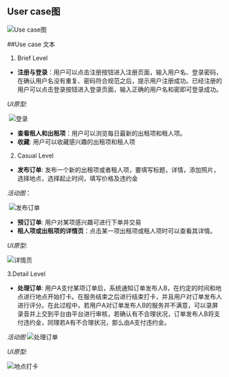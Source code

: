 

## User case图
![Use case图][1]

##Use case 文本

 1. Brief Level
 - **注册与登录**：用户可以点击注册按钮进入注册页面，输入用户名、登录密码，在确认用户名没有重复、密码符合规范之后，提示用户注册成功。已经注册的用户可以点击登录按钮进入登录页面，输入正确的用户名和密即可登录成功。
 
 *UI原型*:
 
  ![登录][2] 
 - **查看租人和出租项**：用户可以浏览每日最新的出租项和租人项。
 - **收藏**: 用户可以收藏感兴趣的出租项和租人项
 
 2. Casual Level
 - **发布订单**: 发布一个新的出租项或者租人项，要填写标题，详情，添加照片，选择地点，选择起止时间，填写价格及违约金
 
 *活动图*：
 
  ![发布订单][3] 
  
 - **预订订单**: 用户对某项感兴趣可进行下单并交易
 - **租人项或出租项的详情页**：点击某一项出租项或租人项时可以查看其详情。
 
 *UI原型*:
 
 ![详情页][5]
 
 3.Detail Level
 - **处理订单**: 用户A支付某项订单后，系统通知订单发布人B，在约定的时间和地点进行地点开始打卡。在服务结束之后进行结束打卡，并且用户对订单发布人进行评分。在此过程中，若用户A对订单发布人B的服务并不满意，可以录屏录音并上交到平台由平台进行审核，若确认有不合理状况，订单发布人B将支付违约金，同理若A有不合理状况，那么由A支付违约金。
 
 *活动图*
 ![处理订单][6]
 
 *UI原型*:
 
 ![地点打卡][10]
 
 

 
 
  [1]: https://github.com/team-work-GuangZhou/Guangzhou/blob/master/assets/UML/用例图.png
  [2]: https://github.com/team-work-GuangZhou/Guangzhou/blob/master/assets/UI/登录.png
  [3]: https://github.com/team-work-GuangZhou/Guangzhou/blob/master/assets/UML/发布订单case.PNG
  [5]: https://github.com/team-work-GuangZhou/Guangzhou/blob/master/assets/UI/详情页.png
  [6]: https://github.com/team-work-GuangZhou/Guangzhou/blob/master/assets/UML/订单处理case.PNG
  [10]: https://github.com/team-work-GuangZhou/Guangzhou/blob/master/assets/UI/地点打卡页.png

